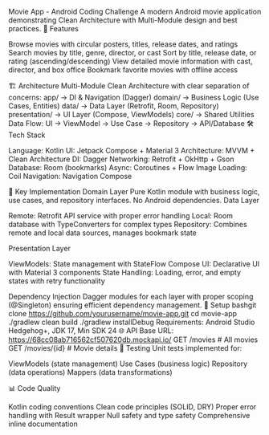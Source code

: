 Movie App - Android Coding Challenge
A modern Android movie application demonstrating Clean Architecture with Multi-Module design and best practices.
📱 Features

Browse movies with circular posters, titles, release dates, and ratings
Search movies by title, genre, director, or cast
Sort by title, release date, or rating (ascending/descending)
View detailed movie information with cast, director, and box office
Bookmark favorite movies with offline access

🏗️ Architecture
Multi-Module Clean Architecture with clear separation of concerns:
app/          → DI & Navigation (Dagger)
domain/       → Business Logic (Use Cases, Entities)
data/         → Data Layer (Retrofit, Room, Repository)
presentation/ → UI Layer (Compose, ViewModels)
core/         → Shared Utilities
Data Flow: UI → ViewModel → Use Case → Repository → API/Database
🛠️ Tech Stack

Language: Kotlin
UI: Jetpack Compose + Material 3
Architecture: MVVM + Clean Architecture
DI: Dagger
Networking: Retrofit + OkHttp + Gson
Database: Room (bookmarks)
Async: Coroutines + Flow
Image Loading: Coil
Navigation: Navigation Compose

🔑 Key Implementation
Domain Layer
Pure Kotlin module with business logic, use cases, and repository interfaces. No Android dependencies.
Data Layer

Remote: Retrofit API service with proper error handling
Local: Room database with TypeConverters for complex types
Repository: Combines remote and local data sources, manages bookmark state

Presentation Layer

ViewModels: State management with StateFlow
Compose UI: Declarative UI with Material 3 components
State Handling: Loading, error, and empty states with retry functionality

Dependency Injection
Dagger modules for each layer with proper scoping (@Singleton) ensuring efficient dependency management.
🚀 Setup
bashgit clone https://github.com/yourusername/movie-app.git
cd movie-app
./gradlew clean build
./gradlew installDebug
Requirements: Android Studio Hedgehog+, JDK 17, Min SDK 24
🌐 API
Base URL: https://68cc08ab716562cf507620db.mockapi.io/
GET /movies          # All movies
GET /movies/{id}     # Movie details
🧪 Testing
Unit tests implemented for:

ViewModels (state management)
Use Cases (business logic)
Repository (data operations)
Mappers (data transformations)

📊 Code Quality

Kotlin coding conventions
Clean code principles (SOLID, DRY)
Proper error handling with Result wrapper
Null safety and type safety
Comprehensive inline documentation

